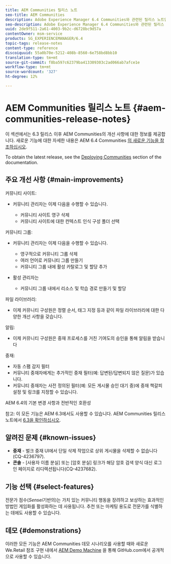 ```yaml
---
title: AEM Communities 릴리스 노트
seo-title: AEM Communities
description: Adobe Experience Manager 6.4 Communities와 관련된 릴리스 노트입니다.
seo-description: Adobe Experience Manager 6.4 Communities와 관련된 릴리스 노트입니다.
uuid: 2de9f511-2a61-4003-9b2c-d6728bc9d57a
contentOwner: msm-service
products: SG_EXPERIENCEMANAGER/6.4
topic-tags: release-notes
content-type: reference
discoiquuid: 55a0b70e-5212-408b-8560-6e758bd8bb10
translation-type: tm+mt
source-git-commit: f8ba597c62379ba413309303c2ad066ab7afce1e
workflow-type: tm+mt
source-wordcount: '327'
ht-degree: 12%

---
```



# AEM Communities 릴리스 노트 {#aem-communities-release-notes}

이 섹션에서는 6.3 릴리스 이후 AEM Communities의 개선 사항에 대한 정보를 제공합니다. 새로운 기능에 대한 자세한 내용은 AEM 6.4 Communities [의 새로운 기능을 참조하십시오](/help/communities/whats-new-aem-communities.md).

To obtain the latest release, see the [Deploying Communities](/help/communities/deploy-communities.md#latest-releases) section of the documentation.

## 주요 개선 사항 {#main-improvements}

커뮤니티 사이트:

* 커뮤니티 관리자는 이제 다음을 수행할 수 있습니다.

   * 커뮤니티 사이트 영구 삭제
   * 커뮤니티 사이트에 대한 컨텍스트 인식 구성 폴더 선택

커뮤니티 그룹:

* 커뮤니티 관리자는 이제 다음을 수행할 수 있습니다.

   * 영구적으로 커뮤니티 그룹 삭제
   * 여러 언어로 커뮤니티 그룹 만들기
   * 커뮤니티 그룹 내에 활성 카탈로그 및 할당 추가

* 활성 관리자는

   * 커뮤니티 그룹 내에서 리소스 및 학습 경로 만들기 및 할당

파일 라이브러리:

* 이제 커뮤니티 구성원은 정렬 순서, 태그 지정 등과 같이 파일 라이브러리에 대한 다양한 개선 사항을 갖습니다.

알림:

* 이제 커뮤니티 구성원은 중재 프로세스를 거친 기여도의 승인을 통해 알림을 받습니다

중재:

* 자동 스팸 감지 필터
* 커뮤니티 중재자에게는 추가적인 중재 필터(예: 답변된/답변되지 않은 질문)가 있습니다.
* 커뮤니티 중재자는 사전 정의된 필터(예: 모든 게시물 승인 대기 중)에 중재 책갈피 설정 및 링크를 지정할 수 있습니다.

AEM 6.4의 기본 변경 사항과 전반적인 호환성

참고: 이 모든 기능은 AEM 6.3에서도 사용할 수 있습니다. AEM Communities 릴리스 노트에서 [6.3을 확인하십시오](https://helpx.adobe.com/kr/experience-manager/6-3/release-notes.html).

## 알려진 문제 {#known-issues}

* **중재** - 벌크 중재 UI에서 단일 삭제 작업으로 상위 게시물을 삭제할 수 없습니다(CQ-4236797).
* **콘솔** - [사용자 이름 분실] 또는 [암호 분실] 링크가 해당 암호 검색 양식 대신 로그인 페이지로 리디렉션됩니다(CQ-4237682).

## 기능 선택 {#select-features}

전문가 점수(*Sensei*&#x200B;기반의)는 가치 있는 커뮤니티 행동을 장려하고 보상하는 효과적인 방법인 게임화를 활성화하는 데 사용됩니다. 추천 또는 마케팅 용도로 전문가를 식별하는 데에도 사용할 수 있습니다.

## 데모 {#demonstrations}

이러한 모든 기능은 AEM Communities 데모 시나리오를 사용할 때와 새로운 We.Retail 참조 구현 내에서 [AEM Demo Machine](https://github.com/Adobe-Marketing-Cloud/aem-demo-machine/wiki) 을 통해 GitHub.com에서 공개적으로 사용할 수 있습니다.
